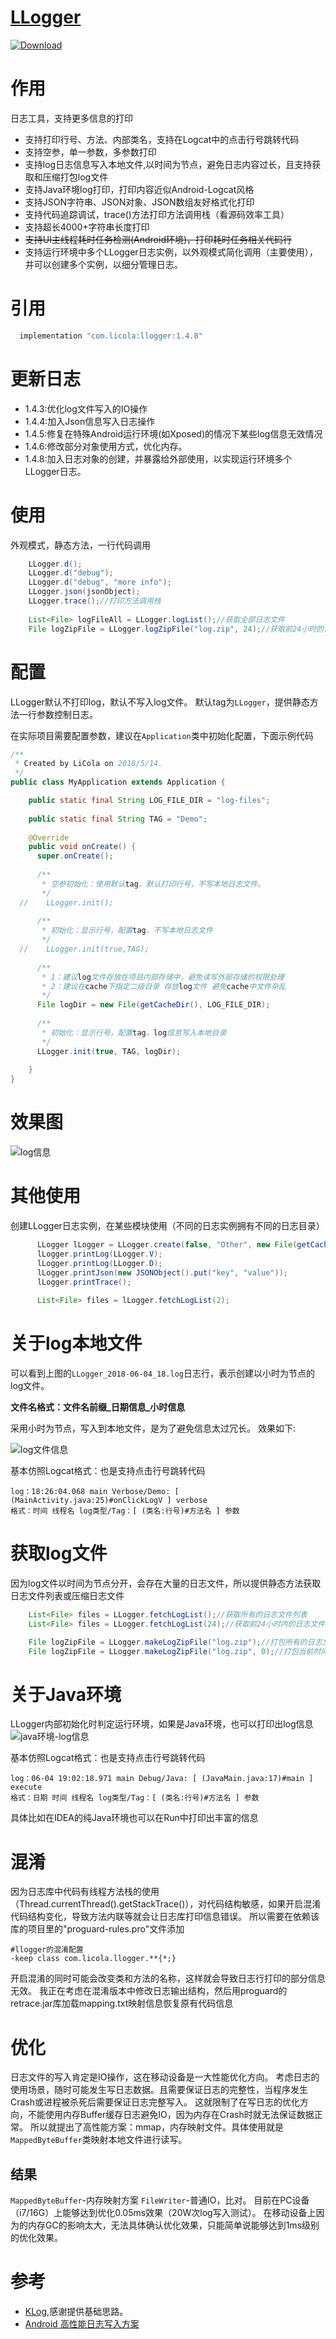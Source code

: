 
# [LLogger](https://github.com/LiCola/LLogger)

[ ![Download](https://api.bintray.com/packages/licola/maven/LLogger/images/download.svg) ](https://bintray.com/licola/maven/LLogger/_latestVersion)

# 作用
日志工具，支持更多信息的打印
 - 支持打印行号、方法、内部类名，支持在Logcat中的点击行号跳转代码
 - 支持空参，单一参数，多参数打印
 - 支持log日志信息写入本地文件,以时间为节点，避免日志内容过长，且支持获取和压缩打包log文件
 - 支持Java环境log打印，打印内容近似Android-Logcat风格
 - 支持JSON字符串、JSON对象、JSON数组友好格式化打印
 - 支持代码追踪调试，trace()方法打印方法调用栈（看源码效率工具）
 - 支持超长4000+字符串长度打印
 - ~~支持UI主线程耗时任务检测(Android环境)，打印耗时任务相关代码行~~
 - 支持运行环境中多个LLogger日志实例，以外观模式简化调用（主要使用），并可以创建多个实例，以细分管理日志。

# 引用

```java
  implementation "com.licola:llogger:1.4.8"
```

# 更新日志
 - 1.4.3:优化log文件写入的IO操作
 - 1.4.4:加入Json信息写入日志操作
 - 1.4.5:修复在特殊Android运行环境(如Xposed)的情况下某些log信息无效情况
 - 1.4.6:修改部分对象使用方式，优化内存。
 - 1.4.8:加入日志对象的创建，并暴露给外部使用，以实现运行环境多个LLogger日志。
# 使用
外观模式，静态方法，一行代码调用
```java
    LLogger.d();
    LLogger.d("debug");
    LLogger.d("debug", "more info");
    LLogger.json(jsonObject);
    LLogger.trace();//打印方法调用栈
    
    List<File> logFileAll = LLogger.logList();//获取全部日志文件
    File logZipFile = LLogger.logZipFile("log.zip", 24);//获取前24小时的日志文件并打包压缩到zip包中，如果为0表示当前小时，
```

# 配置
LLogger默认不打印log，默认不写入log文件。
默认tag为```LLogger```，提供静态方法一行参数控制日志。

在实际项目需要配置参数，建议在```Application```类中初始化配置，下面示例代码
```java
/**
 * Created by LiCola on 2018/5/14.
 */
public class MyApplication extends Application {

    public static final String LOG_FILE_DIR = "log-files";
  
    public static final String TAG = "Demo";
  
    @Override
    public void onCreate() {
      super.onCreate();
  
      /**
       * 空参初始化：使用默认tag，默认打印行号，不写本地日志文件。
       */
  //    LLogger.init();
  
      /**
       * 初始化：显示行号，配置tag，不写本地日志文件
       */
  //    LLogger.init(true,TAG);
  
      /**
       * 1：建议log文件存放在项目内部存储中，避免读写外部存储的权限处理
       * 2：建议在cache下指定二级目录 存放log文件 避免cache中文件杂乱
       */
      File logDir = new File(getCacheDir(), LOG_FILE_DIR);
  
      /**
       * 初始化：显示行号，配置tag，log信息写入本地目录
       */
      LLogger.init(true, TAG, logDir);
  
    }
}
```
# 效果图

![log信息](https://github.com/LiCola/LLogger/blob/master/image/android-log.png)

# 其他使用
创建LLogger日志实例，在某些模块使用（不同的日志实例拥有不同的日志目录）
```java
      LLogger lLogger = LLogger.create(false, "Other", new File(getCacheDir(), "other"));
      lLogger.printLog(LLogger.V);
      lLogger.printLog(LLogger.D);
      lLogger.printJson(new JSONObject().put("key", "value"));
      lLogger.printTrace();
      
      List<File> files = lLogger.fetchLogList(2);
```

# 关于log本地文件
可以看到上图的```LLogger_2018-06-04_18.log```日志行，表示创建以小时为节点的log文件。

**文件名格式：文件名前缀_日期信息_小时信息**

采用小时为节点，写入到本地文件，是为了避免信息太过冗长。
效果如下:

![log文件信息](https://github.com/LiCola/LLogger/blob/master/image/log-file.png)

基本仿照Logcat格式：也是支持点击行号跳转代码
```log
log：18:26:04.068 main Verbose/Demo: [ (MainActivity.java:25)#onClickLogV ] verbose
格式：时间 线程名 log类型/Tag：[ (类名:行号)#方法名 ] 参数
```

# 获取log文件
因为log文件以时间为节点分开，会存在大量的日志文件，所以提供静态方法获取日志文件列表或压缩日志文件
```java
    List<File> files = LLogger.fetchLogList();//获取所有的日志文件列表
    List<File> files = LLogger.fetchLogList(24);//获取前24小时内的日志文件列表

    File logZipFile = LLogger.makeLogZipFile("log.zip");//打包所有的日志文件
    File logZipFile = LLogger.makeLogZipFile("log.zip", 0);//打包当前时间的日志文件 ，如果为0表示当前小时

```

# 关于Java环境
LLogger内部初始化时判定运行环境，如果是Java环境，也可以打印出log信息
![java环境-log信息](https://github.com/LiCola/LLogger/blob/master/image/java-log.png)

基本仿照Logcat格式：也是支持点击行号跳转代码
```log
log：06-04 19:02:18.971 main Debug/Java: [ (JavaMain.java:17)#main ] execute
格式：日期 时间 线程名 log类型/Tag：[ (类名:行号)#方法名 ] 参数
```

具体比如在IDEA的纯Java环境也可以在Run中打印出丰富的信息

# 混淆
因为日志库中代码有线程方法栈的使用（Thread.currentThread().getStackTrace()），对代码结构敏感，如果开启混淆代码结构变化，导致方法内联等就会让日志库打印信息错误。
所以需要在依赖该库的项目里的"proguard-rules.pro"文件添加
```proguard
#llogger的混淆配置
-keep class com.licola.llogger.**{*;}
```

开启混淆的同时可能会改变类和方法的名称，这样就会导致日志行打印的部分信息无效。
我正在考虑在混淆版本中修改日志输出结构，然后用proguard的retrace.jar库加载mapping.txt映射信息恢复原有代码信息

# 优化
日志文件的写入肯定是IO操作，这在移动设备是一大性能优化方向。
考虑日志的使用场景，随时可能发生写日志数据。且需要保证日志的完整性，当程序发生Crash或进程被杀死后需要保证日志完整写入。
这就限制了在写日志的优化方向，不能使用内存Buffer缓存日志避免IO，因为内存在Crash时就无法保证数据正常。
所以就提出了高性能方案：mmap，内存映射文件。具体使用就是`MappedByteBuffer`类映射本地文件进行读写。

## 结果
`MappedByteBuffer`-内存映射方案 `FileWriter`-普通IO，比对。
目前在PC设备（i7/16G）上能够达到优化0.05ms效果（20W次log写入测试）。
在移动设备上因为的内存GC的影响太大，无法具体确认优化效果，只能简单说能够达到1ms级别的优化效果。


# 参考
- [KLog](https://github.com/ZhaoKaiQiang/KLog),感谢提供基础思路。 
- [Android 高性能日志写入方案](https://juejin.im/post/5b6d26016fb9a04f86065cdf)